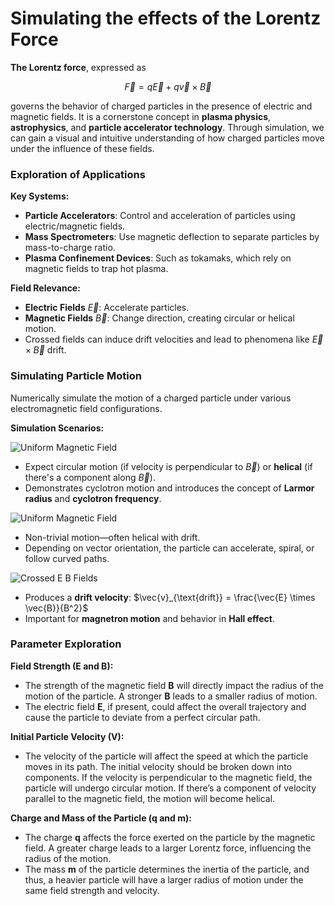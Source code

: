 # Simulating the effects of the Lorentz Force

**The Lorentz force**, expressed as

$$\vec{F} = q\vec{E} + q\vec{v} \times \vec{B}$$  

governs the behavior of charged particles in the presence of electric and magnetic fields. It is a cornerstone concept in **plasma physics**, **astrophysics**, and **particle accelerator technology**. Through simulation, we can gain a visual and intuitive understanding of how charged particles move under the influence of these fields.

### Exploration of Applications

**Key Systems:**
- **Particle Accelerators**: Control and acceleration of particles using electric/magnetic fields.
- **Mass Spectrometers**: Use magnetic deflection to separate particles by mass-to-charge ratio.
- **Plasma Confinement Devices**: Such as tokamaks, which rely on magnetic fields to trap hot plasma.

**Field Relevance:**
- **Electric Fields** $\vec{E}$: Accelerate particles.
- **Magnetic Fields** $\vec{B}$: Change direction, creating circular or helical motion.
- Crossed fields can induce drift velocities and lead to phenomena like $\vec{E} \times \vec{B}$ drift.

### Simulating Particle Motion

Numerically simulate the motion of a charged particle under various electromagnetic field configurations.

**Simulation Scenarios:**

![Uniform Magnetic Field](https://github.com/user-attachments/assets/d457b78b-a17b-48b6-a1fb-07c42e36993c)

- Expect circular motion (if velocity is perpendicular to $\vec{B}$) or **helical** (if there's a component along $\vec{B}$).
- Demonstrates cyclotron motion and introduces the concept of **Larmor radius** and **cyclotron frequency**.

![Uniform Magnetic Field](https://github.com/user-attachments/assets/09490a9e-0bfe-453c-a230-b6817ce9e175)

- Non-trivial motion—often helical with drift.
- Depending on vector orientation, the particle can accelerate, spiral, or follow curved paths.

![Crossed E B Fields](https://github.com/user-attachments/assets/f4eca2fb-2d5d-4719-85bf-36a253be53bb)

- Produces a **drift velocity**: $\vec{v}_{\text{drift}} = \frac{\vec{E} \times \vec{B}}{B^2}$
- Important for **magnetron motion** and behavior in **Hall effect**.

### Parameter Exploration

**Field Strength (E and B):**
- The strength of the magnetic field **B** will directly impact the radius of the motion of the particle. A stronger **B** leads to a smaller radius of motion.
- The electric field **E**, if present, could affect the overall trajectory and cause the particle to deviate from a perfect circular path.

**Initial Particle Velocity (V):**
- The velocity of the particle will affect the speed at which the particle moves in its path. The initial velocity should be broken down into components. If the velocity is perpendicular to the magnetic field, the particle will undergo circular motion. If there’s a component of velocity parallel to the magnetic field, the motion will become helical.

**Charge and Mass of the Particle (q and m):**
- The charge **q** affects the force exerted on the particle by the magnetic field. A greater charge leads to a larger Lorentz force, influencing the radius of the motion.
- The mass **m** of the particle determines the inertia of the particle, and thus, a heavier particle will have a larger radius of motion under the same field strength and velocity.

<head>
    <meta charset="UTF-8">
    <script src="https://cdn.plot.ly/plotly-latest.min.js"></script>
</head>
<body>
    <div id="sliders" class="slider-group"></div>
    <div id="plot" style="width: 100%; height: 80vh;"></div>

    <script>
        const sliderDefs = [
            { id: 'q', label: 'Charge (q)', min: -2, max: 2, step: 0.1, value: 1 },
            { id: 'm', label: 'Mass (m)', min: 0.1, max: 5, step: 0.1, value: 1 },
            { id: 'Ex', label: 'E_x', min: -2, max: 2, step: 0.1, value: 0 },
            { id: 'Ey', label: 'E_y', min: -2, max: 2, step: 0.1, value: 0 },
            { id: 'Ez', label: 'E_z', min: -2, max: 2, step: 0.1, value: 0 },
            { id: 'Bx', label: 'B_x', min: -2, max: 2, step: 0.1, value: 0 },
            { id: 'By', label: 'B_y', min: -2, max: 2, step: 0.1, value: 0 },
            { id: 'Bz', label: 'B_z', min: -2, max: 2, step: 0.1, value: 1 },
            { id: 'vx', label: 'v_x', min: -2, max: 2, step: 0.1, value: 1 },
            { id: 'vy', label: 'v_y', min: -2, max: 2, step: 0.1, value: 0 },
            { id: 'vz', label: 'v_z', min: -2, max: 2, step: 0.1, value: 0 }
        ];

        const sliders = {};
        const slidersDiv = document.getElementById('sliders');

        sliderDefs.forEach(def => {
            const wrapper = document.createElement('div');
            wrapper.className = 'slider';

            const label = document.createElement('label');
            label.innerText = def.label;

            const input = document.createElement('input');
            input.type = 'range';
            input.min = def.min;
            input.max = def.max;
            input.step = def.step;
            input.value = def.value;
            input.id = def.id;

            const valueDisplay = document.createElement('span');
            valueDisplay.innerText = ` ${input.value}`;

            input.oninput = () => {
                valueDisplay.innerText = ` ${input.value}`;
                plotTrajectory();  // update on slider change
            };

            wrapper.appendChild(label);
            wrapper.appendChild(input);
            wrapper.appendChild(valueDisplay);
            slidersDiv.appendChild(wrapper);

            sliders[def.id] = input;
        });

        function simulateParticle(q, m, E, B, v0, r0 = [0, 0, 0], dt = 0.01, steps = 1000) {
            let r = Array(steps).fill().map(() => [0, 0, 0]);
            let v = Array(steps).fill().map(() => [0, 0, 0]);
            r[0] = [...r0];
            v[0] = [...v0];

            const cross = (a, b) => [
                a[1] * b[2] - a[2] * b[1],
                a[2] * b[0] - a[0] * b[2],
                a[0] * b[1] - a[1] * b[0]
            ];

            for (let i = 1; i < steps; i++) {
                const crossVB = cross(v[i - 1], B);
                const F = E.map((Ei, j) => q * (Ei + crossVB[j]));
                const a = F.map(f => f / m);
                v[i] = v[i - 1].map((vi, j) => vi + a[j] * dt);
                r[i] = r[i - 1].map((ri, j) => ri + v[i][j] * dt);
            }

            return r;
        }

        function plotTrajectory() {
            const q = parseFloat(sliders.q.value);
            const m = parseFloat(sliders.m.value);
            const E = [parseFloat(sliders.Ex.value), parseFloat(sliders.Ey.value), parseFloat(sliders.Ez.value)];
            const B = [parseFloat(sliders.Bx.value), parseFloat(sliders.By.value), parseFloat(sliders.Bz.value)];
            const v0 = [parseFloat(sliders.vx.value), parseFloat(sliders.vy.value), parseFloat(sliders.vz.value)];

            const r = simulateParticle(q, m, E, B, v0);
            const x = r.map(p => p[0]);
            const y = r.map(p => p[1]);
            const z = r.map(p => p[2]);

            const trace = {
                x, y, z,
                type: 'scatter3d',
                mode: 'lines',
                name: 'Trajectory',
                line: { width: 4 }
            };

            const start = {
                x: [x[0]], y: [y[0]], z: [z[0]],
                type: 'scatter3d',
                mode: 'markers',
                marker: { size: 5, color: 'green' },
                name: 'Start'
            };

            const end = {
                x: [x[x.length - 1]], y: [y[y.length - 1]], z: [z[z.length - 1]],
                type: 'scatter3d',
                mode: 'markers',
                marker: { size: 5, color: 'red' },
                name: 'End'
            };

            const layout = {
                title: `Lorentz Force (q=${q}, m=${m})`,
                scene: {
                    xaxis: { title: 'X' },
                    yaxis: { title: 'Y' },
                    zaxis: { title: 'Z' }
                },
                margin: { l: 0, r: 0, t: 40, b: 0 }
            };

            Plotly.newPlot('plot', [trace, start, end], layout);
        }

        plotTrajectory(); // initial plot
    </script>
</body>



**Field Strengths ($\vec{E}, \vec{B}$)**

- **Stronger $\vec{B}$** → tighter spirals (smaller radius, faster cycles)  
- **Stronger $\vec{E}$** → more acceleration/drift  

**Initial Velocity ($\vec{v}_0$)**

- Controls direction and shape of trajectory  
- Component **perpendicular to $\vec{B}$** → circular motion  
- Component **parallel to $\vec{B}$** → helical motion  

**Charge ($q$) and Mass ($m$)**

- Affects acceleration:  
  $$ 
  \vec{a} = \frac{q}{m} \left( \vec{E} + \vec{v} \times \vec{B} \right) 
  $$
- Heavier particles → move more slowly, spiral wider  

---

**Suggested Variations to Try**

| Parameter              | Try Changing From              | Expected Effect                  |
|------------------------|-------------------------------|----------------------------------|
| **$\vec{B}$**          | $[0, 0, 1] \rightarrow [0, 0, 2]$ | Tighter spirals               |
| **$\vec{E}$**          | $[0.5, 0, 0] \rightarrow [0, 0, 1]$ | Helical → Accelerated spiral |
| **$\vec{v}_0$**        | $[1, 0, 0] \rightarrow [0, 0, 1]$ | Circular → Linear motion     |
| **$q$**                | $1 \rightarrow -1$               | Reverse rotation direction       |
| **$m$**                | $1 \rightarrow 0.1$              | Faster spirals (lighter particle)|

By varying field strengths, initial velocities, charge, and mass, we observe:

- Circular or helical motion under **magnetic fields**  
- Acceleration or drift under **electric fields**  
- Trajectory shape and speed heavily influenced by $\frac{q}{m}$  
- **Direction reversal** when charge flips

## Task #4: Visualization

Show particle motion under various field configurations using **clear, labeled plots**. Emphasize key features such as:

- **Larmor radius**: Radius of circular motion in a magnetic field  
- **Drift velocity**: Constant velocity **perpendicular to both** $\vec{E}$ and $\vec{B}$

---


**Larmor Radius**  
The radius of circular motion in a magnetic field:

$$
r_L = \frac{m v_\perp}{|q| B}
$$

- $v_\perp$: component of velocity perpendicular to $\vec{B}$  
- $B$: magnetic field magnitude  
- $q$: particle charge  
- $m$: particle mass

**Drift Velocity** (for crossed $\vec{E} \times \vec{B}$ fields):

$$
\vec{v}_d = \frac{\vec{E} \times \vec{B}}{B^2}
$$

- This velocity is **independent of charge and mass**  
- Direction is **perpendicular** to both $\vec{E}$ and $\vec{B}$

---

**2D Plot** (e.g., x-y plane):

![2D View Crossed E B Fields](https://github.com/user-attachments/assets/6f708a64-7638-4a5d-ad6c-4105bcf76857)

- Shows **circular motion** plus **drift**
- **Larmor radius** indicated as a **dashed circle**
- **Drift velocity** shown with an **arrow**

**3D Plot**:

![3D View Trajectory under E B Fields](https://github.com/user-attachments/assets/8637e599-0e3c-48cb-b029-6f0cd18c6bd4)

- Displays **full trajectory** (helical or linear drift)  
- Vector arrows for $\vec{E}$ and $\vec{B}$ for reference  
- Visualizes how fields influence particle path in space

---

- A charged particle follows a **helical or drift path** depending on the field configuration  
- **Larmor radius** determines the size of the circular motion in a magnetic field  
- In crossed $\vec{E} \times \vec{B}$ fields, the particle **drifts at constant speed perpendicular** to both fields  
- These visuals help explain **energy transfer and particle control** in devices like **mass spectrometers** and **plasma traps**

